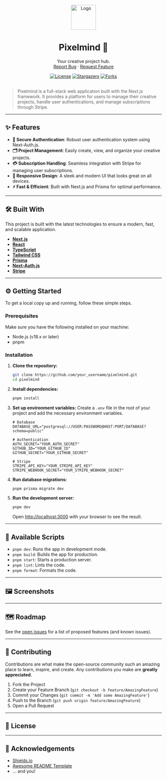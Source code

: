 
<div align="center">
  <br />
  <img src="<!-- TODO: Add your logo here -->" alt="Logo" width="80" height="80">
  <h1 align="center">Pixelmind 🎨</h1>
  <p align="center">
    Your creative project hub.
    <br />
    <a href="https://github.com/your_username/pixelmind/issues">Report Bug</a>
    ·
    <a href="https://github.com/your_username/pixelmind/issues">Request Feature</a>
  </p>
</div>

<!-- SHIELDS -->
<div align="center">
  <a href="<!-- TODO: Add your license link here -->"><img src="https://img.shields.io/github/license/your_username/pixelmind.svg?style=for-the-badge" alt="License"></a>
  <a href="https://github.com/your_username/pixelmind/stargazers"><img src="https://img.shields.io/github/stars/your_username/pixelmind.svg?style=for-the-badge" alt="Stargazers"></a>
  <a href="https://github.com/your_username/pixelmind/network/members"><img src="https://img.shields.io/github/forks/your_username/pixelmind.svg?style=for-the-badge" alt="Forks"></a>
</div>
<br />

> Pixelmind is a full-stack web application built with the Next.js framework. It provides a platform for users to manage their creative projects, handle user authentications, and manage subscriptions through Stripe.

---

## ✨ Features

*   **🔐 Secure Authentication**: Robust user authentication system using Next-Auth.js.
*   **🗂️ Project Management**: Easily create, view, and organize your creative projects.
*   **💳 Subscription Handling**: Seamless integration with Stripe for managing user subscriptions.
*   **📱 Responsive Design**: A sleek and modern UI that looks great on all devices.
*   **⚡ Fast & Efficient**: Built with Next.js and Prisma for optimal performance.

---

## 🛠️ Built With

This project is built with the latest technologies to ensure a modern, fast, and scalable application.

*   **[Next.js](https://nextjs.org/)**
*   **[React](https://reactjs.org/)**
*   **[TypeScript](https://www.typescriptlang.org/)**
*   **[Tailwind CSS](https://tailwindcss.com/)**
*   **[Prisma](https://www.prisma.io/)**
*   **[Next-Auth.js](https://next-auth.js.org/)**
*   **[Stripe](https://stripe.com/)**

---

## ⚙️ Getting Started

To get a local copy up and running, follow these simple steps.

### Prerequisites

Make sure you have the following installed on your machine:

*   Node.js (v18.x or later)
*   pnpm

### Installation

1.  **Clone the repository:**
    ```sh
    git clone https://github.com/your_username/pixelmind.git
    cd pixelmind
    ```

2.  **Install dependencies:**
    ```sh
    pnpm install
    ```

3.  **Set up environment variables:**
    Create a `.env` file in the root of your project and add the necessary environment variables.
    ```env
    # Database
    DATABASE_URL="postgresql://USER:PASSWORD@HOST:PORT/DATABASE?schema=public"

    # Authentication
    AUTH_SECRET="YOUR_AUTH_SECRET"
    GITHUB_ID="YOUR_GITHUB_ID"
    GITHUB_SECRET="YOUR_GITHUB_SECRET"

    # Stripe
    STRIPE_API_KEY="YOUR_STRIPE_API_KEY"
    STRIPE_WEBHOOK_SECRET="YOUR_STRIPE_WEBHOOK_SECRET"
    ```

4.  **Run database migrations:**
    ```sh
    pnpm prisma migrate dev
    ```

5.  **Run the development server:**
    ```sh
    pnpm dev
    ```
    Open [http://localhost:3000](http://localhost:3000) with your browser to see the result.

---

## 📜 Available Scripts

-   `pnpm dev`: Runs the app in development mode.
-   `pnpm build`: Builds the app for production.
-   `pnpm start`: Starts a production server.
-   `pnpm lint`: Lints the code.
-   `pnpm format`: Formats the code.

---

## 🖼️ Screenshots

<!-- TODO: Add screenshots of your application here -->

---

## 🗺️ Roadmap

See the [open issues](https://github.com/your_username/pixelmind/issues) for a list of proposed features (and known issues).

---

## 🤝 Contributing

Contributions are what make the open-source community such an amazing place to learn, inspire, and create. Any contributions you make are **greatly appreciated**.

1.  Fork the Project
2.  Create your Feature Branch (`git checkout -b feature/AmazingFeature`)
3.  Commit your Changes (`git commit -m 'Add some AmazingFeature'`)
4.  Push to the Branch (`git push origin feature/AmazingFeature`)
5.  Open a Pull Request

---

## 📄 License

<!-- TODO: Add your license here -->

---

## 🙏 Acknowledgements

*   [Shields.io](https://shields.io/)
*   [Awesome README Template](https://github.com/othneildrew/Best-README-Template)
*   ... and you!
